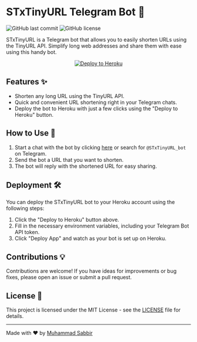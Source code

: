 # STxTinyURL Telegram Bot 🤖

![GitHub last commit](https://img.shields.io/github/last-commit/STxSABBIR/STxTinyURL)
![GitHub license](https://img.shields.io/github/license/STxSABBIR/STxTinyURL)

STxTinyURL is a Telegram bot that allows you to easily shorten URLs using the TinyURL API. Simplify long web addresses and share them with ease using this handy bot.

<p align="center">
  <a href="https://heroku.com/deploy?template=https://github.com/STxSABBIR/STxTinyURL">
    <img src="https://www.herokucdn.com/deploy/button.svg" alt="Deploy to Heroku">
  </a>
</p>

## Features ✨

- Shorten any long URL using the TinyURL API.
- Quick and convenient URL shortening right in your Telegram chats.
- Deploy the bot to Heroku with just a few clicks using the "Deploy to Heroku" button.

## How to Use 🚀

1. Start a chat with the bot by clicking [here](https://t.me/STxTinyURL_bot) or search for `@STxTinyURL_bot` on Telegram.
2. Send the bot a URL that you want to shorten.
3. The bot will reply with the shortened URL for easy sharing.

## Deployment 🛠️

You can deploy the STxTinyURL bot to your Heroku account using the following steps:

1. Click the "Deploy to Heroku" button above.
2. Fill in the necessary environment variables, including your Telegram Bot API token.
3. Click "Deploy App" and watch as your bot is set up on Heroku.

## Contributions 💡

Contributions are welcome! If you have ideas for improvements or bug fixes, please open an issue or submit a pull request.

## License 📄

This project is licensed under the MIT License - see the [LICENSE](LICENSE) file for details.

---

Made with ❤️ by [Muhammad Sabbir](https://github.com/STxSABBIR)
